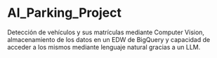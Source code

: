 # AI_Parking_Project
Detección de vehículos y sus matrículas mediante Computer Vision, almacenamiento de los datos en un EDW de BigQuery y capacidad de acceder a los mismos mediante lenguaje natural gracias a un LLM.
